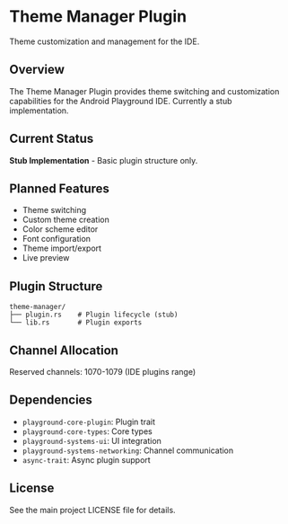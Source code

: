 # Theme Manager Plugin

Theme customization and management for the IDE.

## Overview

The Theme Manager Plugin provides theme switching and customization capabilities for the Android Playground IDE. Currently a stub implementation.

## Current Status

**Stub Implementation** - Basic plugin structure only.

## Planned Features

- Theme switching
- Custom theme creation
- Color scheme editor
- Font configuration
- Theme import/export
- Live preview

## Plugin Structure

```
theme-manager/
├── plugin.rs    # Plugin lifecycle (stub)
└── lib.rs       # Plugin exports
```

## Channel Allocation

Reserved channels: 1070-1079 (IDE plugins range)

## Dependencies

- `playground-core-plugin`: Plugin trait
- `playground-core-types`: Core types
- `playground-systems-ui`: UI integration
- `playground-systems-networking`: Channel communication
- `async-trait`: Async plugin support

## License

See the main project LICENSE file for details.